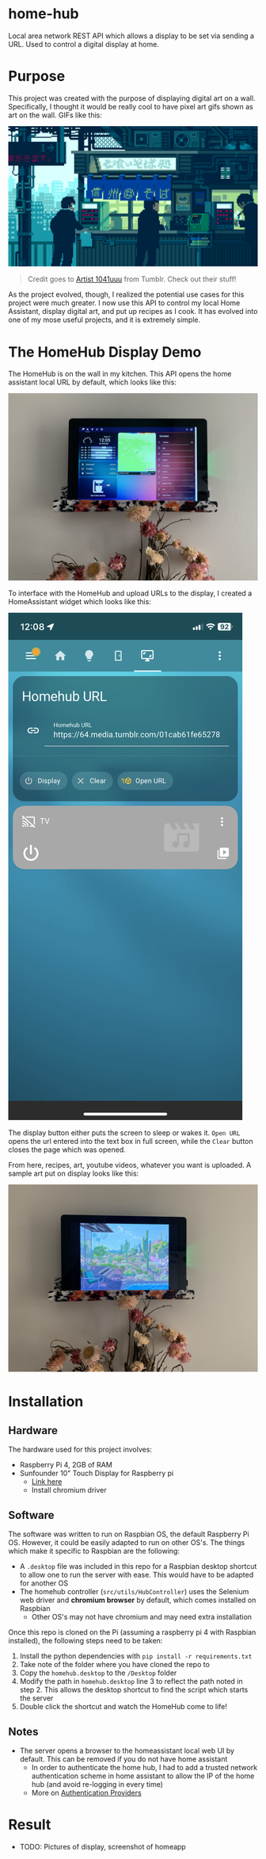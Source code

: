 # home-hub
Local area network REST API which allows a display to be set via sending a URL. Used to control a digital display at home.

# Purpose
This project was created with the purpose of displaying digital art on a wall. Specifically, I thought it would be really cool to have pixel art gifs shown as art on the wall. GIFs like this:

![Sample Art](assets/sample_art.gif)
> Credit goes to [Artist 1041uuu](https://1041uuu.tumblr.com/) from Tumblr. Check out their stuff!

As the project evolved, though, I realized the potential use cases for this project were much greater. I now use this API to control my local Home Assistant, display digital art, and put up recipes as I cook. It has evolved into one of my mose useful projects, and it is extremely simple.

# The HomeHub Display Demo
The HomeHub is on the wall in my kitchen. This API opens the home assistant local URL by default, which looks like this:

![Home Assistant](assets/home_assistant_on_display.jpg)

To interface with the HomeHub and upload URLs to the display, I created a HomeAssistant widget which looks like this:

![iPhone HomeHub Interface](assets/iphone_home_assistant_interface.PNG)

The display button either puts the screen to sleep or wakes it. `Open URL` opens the url entered into the text box in full screen, while the `Clear` button closes the page which was opened.

From here, recipes, art, youtube videos, whatever you want is uploaded. A sample art put on display looks like this:

![Sample Art On Display](assets/sample_art_on_display.jpg)

# Installation
## Hardware
The hardware used for this project involves:
* Raspberry Pi 4, 2GB of RAM
* Sunfounder 10" Touch Display for Raspberry pi
    * [Link here](https://www.sunfounder.com/products/10inch-touchscreen-for-raspberrypi)
    * Install chromium driver

## Software
The software was written to run on Raspbian OS, the default Raspberry Pi OS. However, it could be easily adapted to run on other OS's. The things which make it specific to Raspbian are the following:
* A `.desktop` file was included in this repo for a Raspbian desktop shortcut to allow one to run the server with ease. This would have to be adapted for another OS
* The homehub controller (`src/utils/HubController`) uses the Selenium web driver and **chromium browser** by default, which comes installed on Raspbian
    * Other OS's may not have chromium and may need extra installation

Once this repo is cloned on the Pi (assuming a raspberry pi 4 with Raspbian installed), the following steps need to be taken:
1. Install the python dependencies with `pip install -r requirements.txt`
2. Take note of the folder where you have cloned the repo to
3. Copy the `homehub.desktop` to the `/Desktop` folder
4. Modify the path in `homehub.desktop` line 3 to reflect the path noted in step 2. This allows the desktop shortcut to find the script which starts the server
5. Double click the shortcut and watch the HomeHub come to life!

## Notes
* The server opens a browser to the homeassistant local web UI by default. This can be removed if you do not have home assistant
    * In order to authenticate the home hub, I had to add a trusted network authentication scheme in home assistant to allow the IP of the home hub (and avoid re-logging in every time)
    * More on [Authentication Providers](https://www.home-assistant.io/docs/authentication/providers/)


# Result
* TODO: Pictures of display, screenshot of homeapp